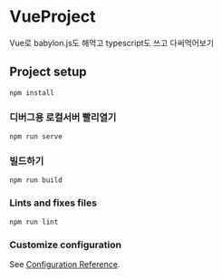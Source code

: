 # VueProject
Vue로 babylon.js도 해먹고 typescript도 쓰고 다써먹어보기


## Project setup
```
npm install
```

### 디버그용 로컬서버 빨리열기
```
npm run serve
```

### 빌드하기
```
npm run build
```

### Lints and fixes files
```
npm run lint
```

### Customize configuration
See [Configuration Reference](https://cli.vuejs.org/config/).
